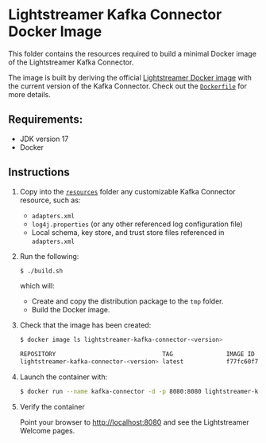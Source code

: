 # Lightstreamer Kafka Connector Docker Image

This folder contains the resources required to build a minimal Docker image of the Lightstreamer Kafka Connector.

The image is built by deriving the official [Lightstreamer Docker image](https://hub.docker.com/_/lightstreamer) with the current version of the Kafka Connector. Check out the [`Dockerfile`](./Dockerfile) for more details.

## Requirements:

- JDK version 17
- Docker

## Instructions

1. Copy into the [`resources`](resources/) folder any customizable Kafka Connector resource, such as:
   - `adapters.xml`
   - `log4j.properties` (or any other referenced log configuration file)
   - Local schema, key store, and trust store files referenced in `adapters.xml`

2. Run the following:

   ```sh
   $ ./build.sh
   ```

   which will:
   
   - Create and copy the distribution package to the `tmp` folder.
   - Build the Docker image.

3. Check that the image has been created:

   ```sh
   $ docker image ls lightstreamer-kafka-connector-<version>

   REPOSITORY                              TAG               IMAGE ID       CREATED          SIZE
   lightstreamer-kafka-connector-<version> latest            f77fc60f7892   13 minutes ago   602MB
   ```

4. Launch the container with:

   ```sh
   $ docker run --name kafka-connector -d -p 8080:8080 lightstreamer-kafka-connector-<version>
   ```
 
5. Verify the container

   Point your browser to [http://localhost:8080](http://localhost:8080) and see the Lightstreamer Welcome pages.
